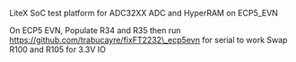 LiteX SoC test platform for ADC32XX ADC and HyperRAM on ECP5\_EVN

On ECP5 EVN,
	Populate R34 and R35 then run https://github.com/trabucayre/fixFT2232\_ecp5evn for serial to work
	Swap R100 and R105 for 3.3V IO

